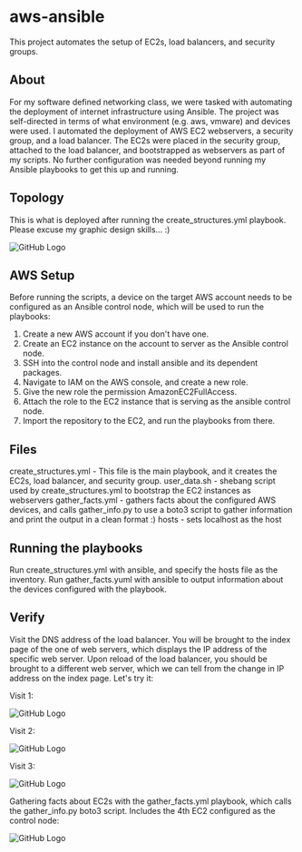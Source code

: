 # aws-ansible
This project automates the setup of EC2s, load balancers, and security groups.

## About

For my software defined networking class, we were tasked with automating the deployment of internet infrastructure using Ansible. The project was self-directed in terms of what environment (e.g. aws, vmware) and devices were used. I automated the deployment of AWS EC2 webservers, a security group, and a load balancer. The EC2s were placed in the security group, attached to the load balancer, and bootstrapped as webservers as part of my scripts. No further configuration was needed beyond running my Ansible playbooks to get this up and running.

## Topology

This is what is deployed after running the create_structures.yml playbook. Please excuse my graphic design skills... :)

![GitHub Logo](https://i.imgur.com/gchQMb2.png)

## AWS Setup

Before running the scripts, a device on the target AWS account needs to be configured as an Ansible control node, which will be used to run the playbooks:
1.	Create a new AWS account if  you don't have one.
2.	Create an EC2 instance on the account to server as the Ansible control node.
3.	SSH into the control node and install ansible and its dependent packages.
4.	Navigate to IAM on the AWS console, and create a new role.
5.	Give the new role the permission AmazonEC2FullAccess.
6.	Attach the role to the EC2 instance that is serving as the ansible control node.
7.	Import the repository to the EC2, and run the playbooks from there.

## Files

create_structures.yml - This file is the main playbook, and it creates the EC2s, load balancer, and security group.
user_data.sh - shebang script used by create_structures.yml to bootstrap the EC2 instances as webservers
gather_facts.yml - gathers facts about the configured AWS devices, and calls gather_info.py to use a boto3 script to gather information and print the output in a clean format :)
hosts - sets localhost as the host

## Running the playbooks

Run create_structures.yml with ansible, and specify the hosts file as the inventory.
Run gather_facts.yuml with ansible to output information about the devices configured with the playbook.

## Verify

Visit the DNS address of the load balancer. You will be brought to the index page of the one of web servers, which displays the IP address of the specific web server. Upon reload of the load balancer, you should be brought to a different web server, which we can tell from the change in IP address on the index page. Let's try it:

Visit 1:

![GitHub Logo](https://i.imgur.com/bmDr7Dn.png)

Visit 2:

![GitHub Logo](https://i.imgur.com/Fexl1Na.png)

Visit 3:

![GitHub Logo](https://i.imgur.com/ROBuA0g.png)

Gathering facts about EC2s with the gather_facts.yml playbook, which calls the gather_info.py boto3 script. Includes the 4th EC2 configured as the control node:

![GitHub Logo](https://i.imgur.com/smf3eEq.png)

